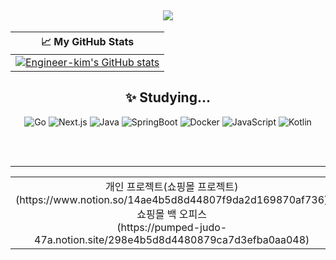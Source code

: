 <h2 align="center">
  <a href="https://github.com/Engineer-kim"><img src="https://img.shields.io/badge/Developer_Kim_Han_Jin-who_keep_learning & implementing_into_projects-blue?style=for-the-badge&logo=github&logoColor=white"></a>
</h2>

<div align="center">
  <table style="width:100%; table-layout: fixed;">
    <thead>
      <tr>
        <th align="center" style="width:100%;">📈 My GitHub Stats</th>
      </tr>
    </thead>
    <tbody>
      <tr>
        <td align="center">
          <a href="https://github.com/anuraghazra/github-readme-stats">
            <img src="https://github-readme-stats.vercel.app/api?username=Engineer-kim&show_icons=true&theme=default&count_private=true" alt="Engineer-kim's GitHub stats">
          </a>
        </td>
      </tr>
    </tbody>
  </table>
</div>

<div align="center">
  
## ✨ Studying...
![Go](https://img.shields.io/badge/Go-00ADD8?style=flat-square&logo=go&logoColor=white)
![Next.js](https://img.shields.io/badge/Next.js-000000?style=flat-square&logo=next.js&logoColor=white)
![Java](https://img.shields.io/badge/Java-007396?style=flat-square&logo=java&logoColor=white)
![SpringBoot](https://img.shields.io/badge/SpringBoot-6DB33F?style=flat-square&logo=springboot&logoColor=white)
![Docker](https://img.shields.io/badge/Docker-2496ED?style=flat-square&logo=docker&logoColor=white)
![JavaScript](https://img.shields.io/badge/JavaScript-F7DF1E?style=flat-square&logo=javascript&logoColor=black)
![Kotlin](https://img.shields.io/badge/Kotlin-0095D5?style=flat-square&logo=kotlin&logoColor=white)

</div>

<br>
<br>



---

<div align="center">
  <table style="width:100%;">
    <tr>
      <td align="center">개인 프로젝트(쇼핑몰 프로젝트) (https://www.notion.so/14ae4b5d8d44807f9da2d169870af736) <br/>
      쇼핑몰 백 오피스  <br/>  (https://pumped-judo-47a.notion.site/298e4b5d8d4480879ca7d3efba0aa048)</td>
      <td align="center">기술블로그 (https://velog.io/@ddang0103/posts)</td>
    </tr>
  </table>
</div>
